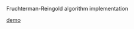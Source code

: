 Fruchterman-Reingold algorithm implementation

[demo](https://tamasmajor.github.io/fruchterman-reingold/)

